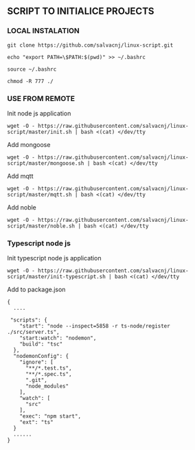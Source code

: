 ## SCRIPT TO INITIALICE PROJECTS


### LOCAL INSTALATION

```
git clone https://github.com/salvacnj/linux-script.git

echo "export PATH=\$PATH:$(pwd)" >> ~/.bashrc

source ~/.bashrc

chmod -R 777 ./

```

### USE FROM REMOTE


Init node js application


```
wget -O - https://raw.githubusercontent.com/salvacnj/linux-script/master/init.sh | bash <(cat) </dev/tty
```




Add mongoose 

```
wget -O - https://raw.githubusercontent.com/salvacnj/linux-script/master/mongoose.sh | bash <(cat) </dev/tty
```

Add mqtt 

```
wget -O - https://raw.githubusercontent.com/salvacnj/linux-script/master/mqtt.sh | bash <(cat) </dev/tty
```


Add noble 

```
wget -O - https://raw.githubusercontent.com/salvacnj/linux-script/master/noble.sh | bash <(cat) </dev/tty
```


### Typescript node js

Init typescript node js application 

```
wget -O - https://raw.githubusercontent.com/salvacnj/linux-script/master/init-typescript.sh | bash <(cat) </dev/tty
```

Add to package.json 

```
{
  ....
  
 "scripts": {
    "start": "node --inspect=5858 -r ts-node/register ./src/server.ts",
    "start:watch": "nodemon",
    "build": "tsc"
  },
  "nodemonConfig": {
    "ignore": [
      "**/*.test.ts",
      "**/*.spec.ts",
      ".git",
      "node_modules"
    ],
    "watch": [
      "src"
    ],
    "exec": "npm start",
    "ext": "ts"
  }
  ......
}

```
